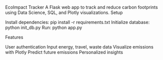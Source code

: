 EcoImpact Tracker
A Flask web app to track and reduce carbon footprints using Data Science, SQL, and Plotly visualizations.
Setup

Install dependencies: pip install -r requirements.txt
Initialize database: python init_db.py
Run: python app.py

Features

User authentication
Input energy, travel, waste data
Visualize emissions with Plotly
Predict future emissions
Personalized insights

